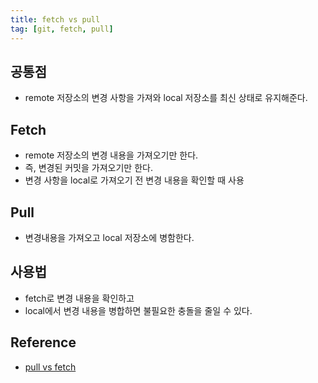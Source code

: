 ```yaml
---
title: fetch vs pull
tag: [git, fetch, pull]
---
```

## 공통점
- remote 저장소의 변경 사항을 가져와 local 저장소를 최신 상태로 유지해준다.

## Fetch
- remote 저장소의 변경 내용을 가져오기만 한다.
- 즉, 변경된 커밋을 가져오기만 한다.
- 변경 사항을 local로 가져오기 전 변경 내용을 확인할 때 사용

## Pull
- 변경내용을 가져오고 local 저장소에 병함한다.

## 사용법
- fetch로 변경 내용을 확인하고
- local에서 변경 내용을 병합하면 불필요한 충돌을 줄일 수 있다.

## Reference
- [pull vs fetch](https://www.freecodecamp.org/korean/news/git-fetch-vs-pull/)